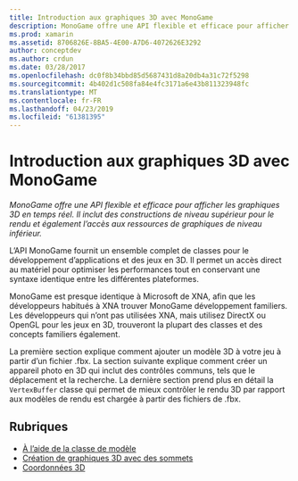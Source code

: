 ```yaml
---
title: Introduction aux graphiques 3D avec MonoGame
description: MonoGame offre une API flexible et efficace pour afficher les graphiques 3D en temps réel. Il inclut des constructions de niveau supérieur pour le rendu et également l’accès aux ressources de graphiques de niveau inférieur.
ms.prod: xamarin
ms.assetid: 8706826E-8BA5-4E00-A7D6-4072626E3292
author: conceptdev
ms.author: crdun
ms.date: 03/28/2017
ms.openlocfilehash: dc0f8b34bbd85d5687431d8a20db4a31c72f5298
ms.sourcegitcommit: 4b402d1c508fa84e4fc3171a6e43b811323948fc
ms.translationtype: MT
ms.contentlocale: fr-FR
ms.lasthandoff: 04/23/2019
ms.locfileid: "61381395"
---
```

# <a name="introduction-to-3d-graphics-with-monogame"></a>Introduction aux graphiques 3D avec MonoGame

_MonoGame offre une API flexible et efficace pour afficher les graphiques 3D en temps réel. Il inclut des constructions de niveau supérieur pour le rendu et également l’accès aux ressources de graphiques de niveau inférieur._

L’API MonoGame fournit un ensemble complet de classes pour le développement d’applications et des jeux en 3D. Il permet un accès direct au matériel pour optimiser les performances tout en conservant une syntaxe identique entre les différentes plateformes.

MonoGame est presque identique à Microsoft de XNA, afin que les développeurs habitués à XNA trouver MonoGame développement familiers. Les développeurs qui n’ont pas utilisées XNA, mais utilisez DirectX ou OpenGL pour les jeux en 3D, trouveront la plupart des classes et des concepts familiers également.

La première section explique comment ajouter un modèle 3D à votre jeu à partir d’un fichier .fbx. La section suivante explique comment créer un appareil photo en 3D qui inclut des contrôles communs, tels que le déplacement et la recherche. La dernière section prend plus en détail la `VertexBuffer` classe qui permet de mieux contrôler le rendu 3D par rapport aux modèles de rendu est chargée à partir des fichiers de .fbx.


## <a name="topics"></a>Rubriques

- [À l’aide de la classe de modèle](~/graphics-games/monogame/3d/part1.md)
- [Création de graphiques 3D avec des sommets](~/graphics-games/monogame/3d/part2.md)
- [Coordonnées 3D](~/graphics-games/monogame/3d/part3.md)
